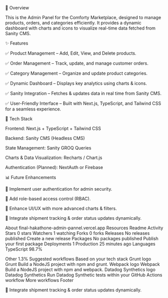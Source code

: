 




📌 Overview

This is the Admin Panel for the Comforty Marketplace, designed to manage products, orders, and categories efficiently. It provides a dynamic dashboard with charts and icons to visualize real-time data fetched from Sanity CMS.

✨ Features

✅ Product Management – Add, Edit, View, and Delete products.

✅ Order Management – Track, update, and manage customer orders.

✅ Category Management – Organize and update product categories.

✅ Dynamic Dashboard – Displays key analytics using charts & icons.

✅ Sanity Integration – Fetches & updates data in real time from Sanity CMS.

✅ User-Friendly Interface – Built with Next.js, TypeScript, and Tailwind CSS for a seamless experience.

🔗 Tech Stack

Frontend: Next.js + TypeScript + Tailwind CSS

Backend: Sanity CMS (Headless CMS)

State Management: Sanity GROQ Queries

Charts & Data Visualization: Recharts / Chart.js

Authentication (Planned): NextAuth or Firebase

📊 Future Enhancements

🔹 Implement user authentication for admin security.

🔹 Add role-based access control (RBAC).

🔹 Enhance UI/UX with more advanced charts & filters.

🔹 Integrate shipment tracking & order status updates dynamically.

About
final-hakathone-admin-pannel.vercel.app
Resources
 Readme
 Activity
Stars
 0 stars
Watchers
 1 watching
Forks
 0 forks
Releases
No releases published
Create a new release
Packages
No packages published
Publish your first package
Deployments
1
 Production 25 minutes ago
Languages
TypeScript
98.7%
 
Other
1.3%
Suggested workflows
Based on your tech stack
Grunt logo
Grunt
Build a NodeJS project with npm and grunt.
Webpack logo
Webpack
Build a NodeJS project with npm and webpack.
Datadog Synthetics logo
Datadog Synthetics
Run Datadog Synthetic tests within your GitHub Actions workflow
More workflows
Footer

🔹 Integrate shipment tracking & order status updates dynamically.



